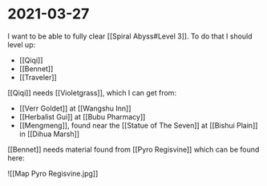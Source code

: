 # 2021-03-27

I want to be able to fully clear [[Spiral Abyss#Level 3]]. To do that I should level up:
- [[Qiqi]]
- [[Bennet]]
- [[Traveler]]

[[Qiqi]] needs [[Violetgrass]], which I can get from:
- [[Verr Goldet]] at [[Wangshu Inn]]
- [[Herbalist Gui]] at [[Bubu Pharmacy]]
- [[Mengmeng]], found near the [[Statue of The Seven]] at [[Bishui Plain]] in [[Dihua Marsh]]

[[Bennet]] needs material found from [[Pyro Regisvine]] which can be found here:

![[Map Pyro Regisvine.jpg]]



